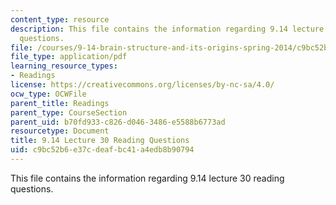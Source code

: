 ```yaml
---
content_type: resource
description: This file contains the information regarding 9.14 lecture 30 reading
  questions.
file: /courses/9-14-brain-structure-and-its-origins-spring-2014/c9bc52b6e37cdeafbc41a4edb8b90794_MIT9_14S14_Lec30ReadQue.pdf
file_type: application/pdf
learning_resource_types:
- Readings
license: https://creativecommons.org/licenses/by-nc-sa/4.0/
ocw_type: OCWFile
parent_title: Readings
parent_type: CourseSection
parent_uid: b70fd933-c826-d046-3486-e5588b6773ad
resourcetype: Document
title: 9.14 Lecture 30 Reading Questions
uid: c9bc52b6-e37c-deaf-bc41-a4edb8b90794
---
```

This file contains the information regarding 9.14 lecture 30 reading questions.